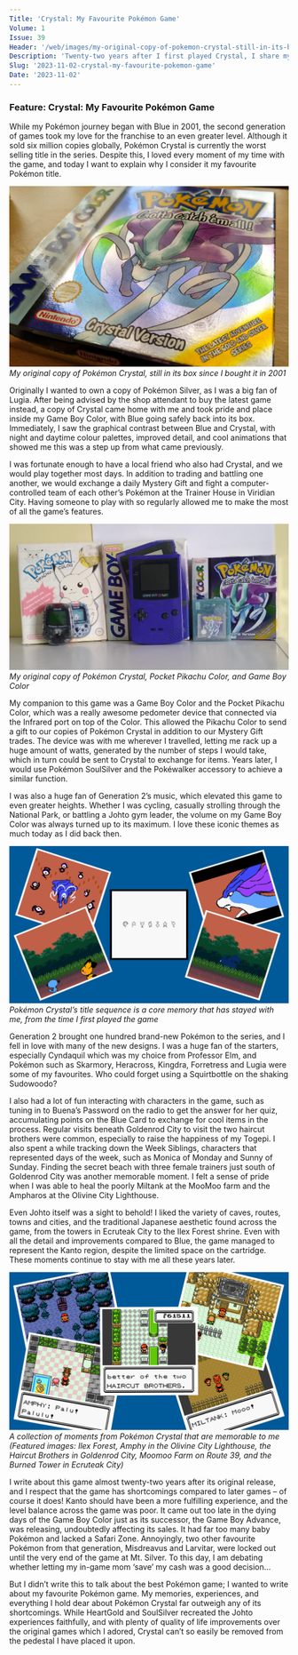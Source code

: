 ```yaml
---
Title: 'Crystal: My Favourite Pokémon Game'
Volume: 1
Issue: 39
Header: '/web/images/my-original-copy-of-pokemon-crystal-still-in-its-box-since-i-bought-it-in-2001.jpeg'
Description: 'Twenty-two years after I first played Crystal, I share my thoughts on why its my favourite Pokémon game. We have the latest Pokémon news, and more from the Johto Times mailbag!'
Slug: '2023-11-02-crystal-my-favourite-pokemon-game'
Date: '2023-11-02'
---
```

### Feature: Crystal: My Favourite Pokémon Game
While my Pokémon journey began with Blue in 2001, the second generation of games took my love for the franchise to an even greater level. Although it sold six million copies globally, Pokémon Crystal is currently the worst selling title in the series. Despite this, I loved every moment of my time with the game, and today I want to explain why I consider it my favourite Pokémon title.



[![My original copy of Pokémon Crystal, still in its box since I bought it in 2001](/web/images/my-original-copy-of-pokemon-crystal-still-in-its-box-since-i-bought-it-in-2001.jpeg)](/web/images/my-original-copy-of-pokemon-crystal-still-in-its-box-since-i-bought-it-in-2001.jpeg)*My original copy of Pokémon Crystal, still in its box since I bought it in 2001*



Originally I wanted to own a copy of Pokémon Silver, as I was a big fan of Lugia. After being advised by the shop attendant to buy the latest game instead, a copy of Crystal came home with me and took pride and place inside my Game Boy Color, with Blue going safely back into its box. Immediately, I saw the graphical contrast between Blue and Crystal, with night and daytime colour palettes, improved detail, and cool animations that showed me this was a step up from what came previously.

I was fortunate enough to have a local friend who also had Crystal, and we would play together most days. In addition to trading and battling one another, we would exchange a daily Mystery Gift and fight a computer-controlled team of each other’s Pokémon at the Trainer House in Viridian City. Having someone to play with so regularly allowed me to make the most of all the game’s features.



[![My original copy of Pokémon Crystal, Pocket Pikachu Color, and Game Boy Color](/web/images/my-original-copy-of-pokemon-crystal-pocket-pikachu-color-and-game-boy-color.jpeg)](/web/images/my-original-copy-of-pokemon-crystal-pocket-pikachu-color-and-game-boy-color.jpeg)*My original copy of Pokémon Crystal, Pocket Pikachu Color, and Game Boy Color*



My companion to this game was a Game Boy Color and the Pocket Pikachu Color, which was a really awesome pedometer device that connected via the Infrared port on top of the Color. This allowed the Pikachu Color to send a gift to our copies of Pokémon Crystal in addition to our Mystery Gift trades. The device was with me wherever I travelled, letting me rack up a huge amount of watts, generated by the number of steps I would take, which in turn could be sent to Crystal to exchange for items. Years later, I would use Pokémon SoulSilver and the Pokéwalker accessory to achieve a similar function.

I was also a huge fan of Generation 2’s music, which elevated this game to even greater heights. Whether I was cycling, casually strolling through the National Park, or battling a Johto gym leader, the volume on my Game Boy Color was always turned up to its maximum. I love these iconic themes as much today as I did back then.



[![Pokémon Crystal’s title sequence is a core memory that has stayed with me, from the time I first played the game](/web/images/pokemon-crystals-title-sequence-is-a-core-memory-that-has-stayed-with-me-from-the-time-i-first-playe.jpeg)](/web/images/pokemon-crystals-title-sequence-is-a-core-memory-that-has-stayed-with-me-from-the-time-i-first-playe.jpeg)*Pokémon Crystal’s title sequence is a core memory that has stayed with me, from the time I first played the game*



Generation 2 brought one hundred brand-new Pokémon to the series, and I fell in love with many of the new designs. I was a huge fan of the starters, especially Cyndaquil which was my choice from Professor Elm, and Pokémon such as Skarmory, Heracross, Kingdra, Forretress and Lugia were some of my favourites. Who could forget using a Squirtbottle on the shaking Sudowoodo?

I also had a lot of fun interacting with characters in the game, such as tuning in to Buena’s Password on the radio to get the answer for her quiz,  accumulating points on the Blue Card to exchange for cool items in the process. Regular visits beneath Goldenrod City to visit the two haircut brothers were common, especially to raise the happiness of my Togepi. I also spent a while tracking down the Week Siblings, characters that represented days of the week, such as Monica of Monday and Sunny of Sunday. Finding the secret beach with three female trainers just south of Goldenrod City was another memorable moment. I felt a sense of pride when I was able to heal the poorly Miltank at the MooMoo farm and the Ampharos at the Olivine City Lighthouse.

Even Johto itself was a sight to behold! I liked the variety of caves, routes, towns and cities, and the traditional Japanese aesthetic found across the game, from the towers in Ecruteak City to the Ilex Forest shrine. Even with all the detail and improvements compared to Blue, the game managed to represent the Kanto region, despite the limited space on the cartridge. These moments continue to stay with me all these years later.



[![A collection of moments from Pokémon Crystal that are memorable to me (Featured images: Ilex Forest, Amphy in the Olivine City Lighthouse, the Haircut Brothers in Goldenrod City, Moomoo Farm on Route 39, and the Burned Tower in Ecruteak City)](/web/images/a-collection-of-moments-from-pokemon-crystal-that-are-memorable-to-me-featured-images-ilex-forest-am.png)](/web/images/a-collection-of-moments-from-pokemon-crystal-that-are-memorable-to-me-featured-images-ilex-forest-am.png)*A collection of moments from Pokémon Crystal that are memorable to me (Featured images: Ilex Forest, Amphy in the Olivine City Lighthouse, the Haircut Brothers in Goldenrod City, Moomoo Farm on Route 39, and the Burned Tower in Ecruteak City)*



I write about this game almost twenty-two years after its original release, and I respect that the game has shortcomings compared to later games – of course it does! Kanto should have been a more fulfilling experience, and the level balance across the game was poor. It came out too late in the dying days of the Game Boy Color just as its successor, the Game Boy Advance, was releasing, undoubtedly affecting its sales. It had far too many baby Pokémon and lacked a Safari Zone. Annoyingly, two other favourite Pokémon from that generation, Misdreavus and Larvitar, were locked out until the very end of the game at Mt. Silver. To this day, I am debating whether letting my in-game mom ‘save’ my cash was a good decision…

But I didn’t write this to talk about the best Pokémon game; I wanted to write about my favourite Pokémon game. My memories, experiences, and everything I hold dear about Pokémon Crystal far outweigh any of its shortcomings. While HeartGold and SoulSilver recreated the Johto experiences faithfully, and with plenty of quality of life improvements over the original games which I adored, Crystal can’t so easily be removed from the pedestal I have placed it upon.